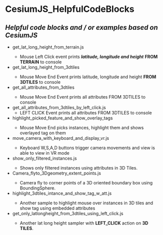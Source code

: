 # CesiumJS_HelpfulCodeBlocks
<h2><i>Helpful code blocks and / or examples based on CesiumJS</i></h2>
<ul>
  <li>get_lat_long_height_from_terrain.js</li>
  <ul>
    <li>Mouse Left Click event prints <i><b>latitude, longitude and height</b></i> <b>FROM TERRAIN</b> to console</li>
  </ul>
  <li>get_lat_long_height_from_3dtiles</li>
    <ul>
      <li>Mouse Move End Event prints latitude, longitude and height <b>FROM 3DTILES</b> to console</li>
    </ul>
  <li>get_all_attributes_from_3dtiles</li>
    <ul>
      <li>Mouse Move End Event prints all attributes FROM 3DTILES to console</li>
    </ul>
  <li>get_all_attributes_from_3dtiles_by_left_click.js
      <ul>
        <li>LEFT CLICK Event prints all attributes FROM 3DTILES to console</li>
      </ul>
  </li>
  <li>highlight_picked_feature_and_show_overlay_tags</li>
    <ul>
      <li>Mouse Move End picks instances, highlight them and shows overlayed tag on them</li>
    </ul>
  <li>move_camera_with_keyboard_and_display_vr.js</li>
    <ul>
      <li>Keyboard W,S,A,D buttons trigger camera movements and view is able to view in VR mode</li>
    </ul>
  <li>show_only_filtered_instances.js</li>
    <ul>
      <li>Shows only filtered instances using attributes in 3D Tiles.</li>
    </ul>
  <li>Camera_flyto_3Dgeometry_extent_points.js</li>
    <ul>
      <li>Camera fly to corner points of a 3D oriented boundary box using BoundingSphere.</li>
    </ul>
  <li> highlight_3dtiles_intance_and_show_tag_w_att.js</li>
    <ul>
      <li>Another sample to highlight mouse over instances in 3D tiles and show tag using embedded attributes</li>
    </ul>
    <li>get_only_latlongheight_from_3dtiles_using_left_click.js</li>
    <ul>
      <li>Another lat long height sampler with <b>LEFT_CLICK</b> action on <b>3D TILES</b>.</li>
    </ul>
  </ul>
  
 
